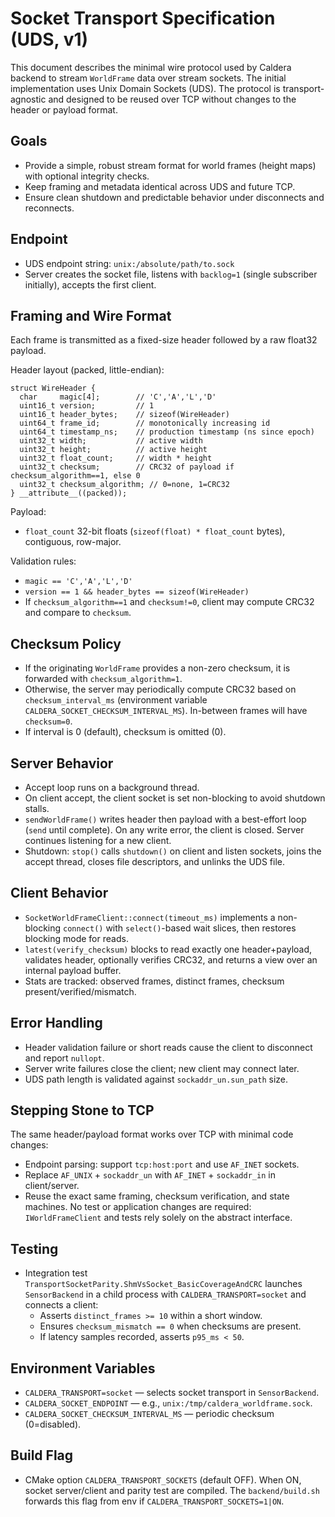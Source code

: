 # Socket Transport Specification (UDS, v1)

This document describes the minimal wire protocol used by Caldera backend to stream `WorldFrame` data over stream sockets. The initial implementation uses Unix Domain Sockets (UDS). The protocol is transport-agnostic and designed to be reused over TCP without changes to the header or payload format.

## Goals
- Provide a simple, robust stream format for world frames (height maps) with optional integrity checks.
- Keep framing and metadata identical across UDS and future TCP.
- Ensure clean shutdown and predictable behavior under disconnects and reconnects.

## Endpoint
- UDS endpoint string: `unix:/absolute/path/to.sock`
- Server creates the socket file, listens with `backlog=1` (single subscriber initially), accepts the first client.

## Framing and Wire Format
Each frame is transmitted as a fixed-size header followed by a raw float32 payload.

Header layout (packed, little-endian):

```
struct WireHeader {
  char     magic[4];        // 'C','A','L','D'
  uint16_t version;         // 1
  uint16_t header_bytes;    // sizeof(WireHeader)
  uint64_t frame_id;        // monotonically increasing id
  uint64_t timestamp_ns;    // production timestamp (ns since epoch)
  uint32_t width;           // active width
  uint32_t height;          // active height
  uint32_t float_count;     // width * height
  uint32_t checksum;        // CRC32 of payload if checksum_algorithm==1, else 0
  uint32_t checksum_algorithm; // 0=none, 1=CRC32
} __attribute__((packed));
```

Payload:
- `float_count` 32-bit floats (`sizeof(float) * float_count` bytes), contiguous, row-major.

Validation rules:
- `magic == 'C','A','L','D'`
- `version == 1 && header_bytes == sizeof(WireHeader)`
- If `checksum_algorithm==1` and `checksum!=0`, client may compute CRC32 and compare to `checksum`.

## Checksum Policy
- If the originating `WorldFrame` provides a non-zero checksum, it is forwarded with `checksum_algorithm=1`.
- Otherwise, the server may periodically compute CRC32 based on `checksum_interval_ms` (environment variable `CALDERA_SOCKET_CHECKSUM_INTERVAL_MS`). In-between frames will have `checksum=0`.
- If interval is 0 (default), checksum is omitted (0).

## Server Behavior
- Accept loop runs on a background thread.
- On client accept, the client socket is set non-blocking to avoid shutdown stalls.
- `sendWorldFrame()` writes header then payload with a best-effort loop (`send` until complete). On any write error, the client is closed. Server continues listening for a new client.
- Shutdown: `stop()` calls `shutdown()` on client and listen sockets, joins the accept thread, closes file descriptors, and unlinks the UDS file.

## Client Behavior
- `SocketWorldFrameClient::connect(timeout_ms)` implements a non-blocking `connect()` with `select()`-based wait slices, then restores blocking mode for reads.
- `latest(verify_checksum)` blocks to read exactly one header+payload, validates header, optionally verifies CRC32, and returns a view over an internal payload buffer.
- Stats are tracked: observed frames, distinct frames, checksum present/verified/mismatch.

## Error Handling
- Header validation failure or short reads cause the client to disconnect and report `nullopt`.
- Server write failures close the client; new client may connect later.
- UDS path length is validated against `sockaddr_un.sun_path` size.

## Stepping Stone to TCP
The same header/payload format works over TCP with minimal code changes:
- Endpoint parsing: support `tcp:host:port` and use `AF_INET` sockets.
- Replace `AF_UNIX` + `sockaddr_un` with `AF_INET` + `sockaddr_in` in client/server.
- Reuse the exact same framing, checksum verification, and state machines.
No test or application changes are required: `IWorldFrameClient` and tests rely solely on the abstract interface.

## Testing
- Integration test `TransportSocketParity.ShmVsSocket_BasicCoverageAndCRC` launches `SensorBackend` in a child process with `CALDERA_TRANSPORT=socket` and connects a client:
  - Asserts `distinct_frames >= 10` within a short window.
  - Ensures `checksum_mismatch == 0` when checksums are present.
  - If latency samples recorded, asserts `p95_ms < 50`.

## Environment Variables
- `CALDERA_TRANSPORT=socket` — selects socket transport in `SensorBackend`.
- `CALDERA_SOCKET_ENDPOINT` — e.g., `unix:/tmp/caldera_worldframe.sock`.
- `CALDERA_SOCKET_CHECKSUM_INTERVAL_MS` — periodic checksum (0=disabled).

## Build Flag
- CMake option `CALDERA_TRANSPORT_SOCKETS` (default OFF). When ON, socket server/client and parity test are compiled. The `backend/build.sh` forwards this flag from env if `CALDERA_TRANSPORT_SOCKETS=1|ON`.
